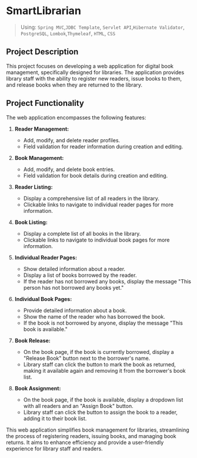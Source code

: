 
# SmartLibrarian
>Using: `Spring MVC`,`JDBC Template`, `Servlet API`,`Hibernate Validator`, `PostgreSQL`, `Lombok`,`Thymeleaf`, `HTML`, `CSS` 
## Project Description

This project focuses on developing a web application for digital book management, specifically designed for libraries. The application provides library staff with the ability to register new readers, issue books to them, and release books when they are returned to the library.

## Project Functionality

The web application encompasses the following features:

1. **Reader Management:**
    - Add, modify, and delete reader profiles.
    - Field validation for reader information during creation and editing.

2. **Book Management:**
    - Add, modify, and delete book entries.
    - Field validation for book details during creation and editing.

3. **Reader Listing:**
    - Display a comprehensive list of all readers in the library.
    - Clickable links to navigate to individual reader pages for more information.

4. **Book Listing:**
    - Display a complete list of all books in the library.
    - Clickable links to navigate to individual book pages for more information.

5. **Individual Reader Pages:**
    - Show detailed information about a reader.
    - Display a list of books borrowed by the reader.
    - If the reader has not borrowed any books, display the message "This person has not borrowed any books yet."

6. **Individual Book Pages:**
    - Provide detailed information about a book.
    - Show the name of the reader who has borrowed the book.
    - If the book is not borrowed by anyone, display the message "This book is available."

7. **Book Release:**
    - On the book page, if the book is currently borrowed, display a "Release Book" button next to the borrower's name.
    - Library staff can click the button to mark the book as returned, making it available again and removing it from the borrower's book list.

8. **Book Assignment:**
    - On the book page, if the book is available, display a dropdown list with all readers and an "Assign Book" button.
    - Library staff can click the button to assign the book to a reader, adding it to their book list.

This web application simplifies book management for libraries, streamlining the process of registering readers, issuing books, and managing book returns. It aims to enhance efficiency and provide a user-friendly experience for library staff and readers.


